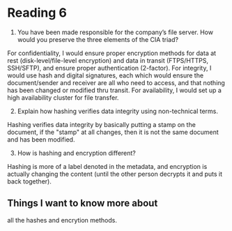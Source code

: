# Reading 6

1. You have been made responsible for the company’s file server. How would you preserve the three elements of the CIA triad?

For confidentiality, I would ensure proper encryption methods for data at rest (disk-level/file-level encryption) and data in transit (FTPS/HTTPS, SSH/SFTP), and ensure proper authentication (2-factor). For integrity, I would use hash and digital signatures, each which would ensure the document/sender and receiver are all who need to access, and that nothing has been changed or modified thru transit.  For availability, I would set up a high availability cluster for file transfer.

2. Explain how hashing verifies data integrity using non-technical terms.

Hashing verifies data integrity by basically putting a stamp on the document, if the "stamp" at all changes, then it is not the same document and has been modified.

3. How is hashing and encryption different?

Hashing is more of a label denoted in the metadata, and encryption is actually changing the content (until the other person decrypts it and puts it back together).

## Things I want to know more about

all the hashes and encrytion methods.
